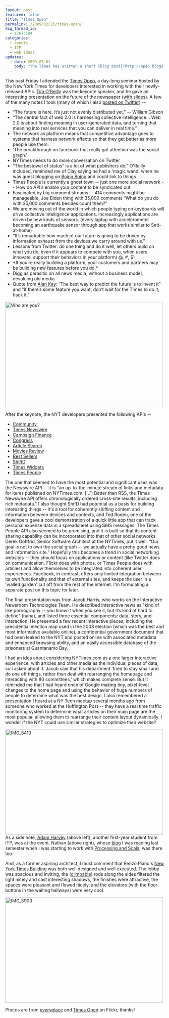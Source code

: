 ```yaml
---
layout: post
featured: false
title: "Times Open"
permalink: /2009/02/25/times-open/
dsq_thread_id:
  - 17673194
categories:
  - events
  - ITP
  - web ideas
updates:
  - date: 2009-03-01
    body: "The Times has written a short [blog post](http://open.blogs.nytimes.com/2009/02/26/open-doors-open-minds/) about the event."
---
```

This past Friday I attended the [Times Open][1], a day-long seminar hosted by the New York Times for developers interested in working with their newly-released APIs. [Tim O'Reilly][2] was the keynote speaker, and he gave an interesting presentation on the future of the newspaper ([with slides][3]). A few of the many notes I took (many of which I also [posted on Twitter][4]) --

 * “The future is here. It’s just not evenly distributed yet.” -- William Gibson
 * “The central fact of web 2.0 is harnessing collective intelligence... Web 2.0 is about finding meaning in user-generated data, and turning that meaning into real services that you can deliver in real time.”
 * The network as platform means that competitive advantage goes to systems that harness network effects so that they get better as more people use them. 
 * 'The breakthrough on facebook that really got attention was the social graph.'
 * NYTimes needs to do more conversation on Twitter
 * “The bestowal of status” is a lot of what publishers do," O'Reilly included, reminded me of Clay saying he had a 'magic wand' when he was guest blogging on [Boing Boing][5] and could link to things
 * Times People is currently a ghost town -- just one more social network -- How do API’s enable your content to be syndicated out
 * Fascinated by big comment streams -- 414 comments might be manageable, Joe Biden thing with 35,000 comments “What do you do with 35,000 comments besides count them?”
 * We are moving out of the world in which people typing on keyboards will drive collective intelligence applications. Increasingly applications are driven by new kinds of sensors. (every laptop with accelerometer becoming an earthquake sensor through app that works similar to Seti-at-home)
 * “It’s remarkable how much of our future is going to be driven by information exhaust from the devices we carry around with us.”
 * Lessons from Twitter: do one thing and do it well, let others build on what you do, even if it appears to compete with you, when users innovate, support their behaviors in your platform( @, #, $)
 * \*If you’re really building a platform, your customers and partners may be building new features before you do.\*
 * Digg as parasitic on all news media, without a business model, devaluing old media
 * Quote from [Alan Kay][6]: “The best way to predict the future is to invent it” and "if there’s some feature you want, don’t wait for the Times to do it; hack it.”

[<img src="http://farm4.static.flickr.com/3448/3295532058_bd09688182.jpg" width="500" height="333" alt="Who are you?" />][7]

After the keynote, the NYT developers presented the following APIs --

 * [Community][8]
 * [Times Newswire][9]
 * [Campaign Finance][10]
 * [Congress][11]
 * [Article Search][12]
 * [Movies Review][13]
 * [Best Sellers][14]
 * [ShiftD][15]
 * [Times Widgets][16]
 * [Times People][17]

The one that seemed to have the most potential and significant uses was the Newswire API -- it is "an up-to-the-minute stream of links and metadata for items published on NYTimes.com. [...'] Better than RSS, the Times Newswire API offers chronologically ordered cross-site results, including rich metadata." I also thought ShifD had potential as a basis for building interesting things -- it's a tool for coherently shifting content and information between devices and contexts, and Ted Roden, one of the developers gave a cool demonstration of a quick little app that can track personal expense data in a spreadsheet using SMS messages. The Times People API also seemed to be promising, and it is built so that its content-sharing capability can be incorporated into that of other social networks. Derek Gottfrid, Senior Software Architect at the NYTimes, put it well: “Our goal is not to own the social graph -- we actually have a pretty good news and information site.” Hopefully this becomes a trend in social networking websites -- they should focus on applications or content (like Twitter does on communication, Flickr does with photos, or Times People does with articles) and allow themselves to be integrated into coherent user experiences. Facebook, in contrast, offers only limited integration between its own functionality and that of external sites, and keeps the user in a 'walled garden' cut off from the rest of the internet. I'm formulating a separate post on this topic for later.

The final presentation was from Jacob Harris, who works on the Interactive Newsroom Technologies Team. He described interactive news as "kind of like pornography -- you know it when you see it, but it’s kind of hard to define" (haha), and listed three essential components: data, story, and interaction. He presented a few recent interactive pieces, including the presidential election map used in the 2008 election (which was the best and most informative available online), a confidential government document that had been leaked to the NYT and posted online with associated metadata and enhanced browsing ability, and an easily accessible database of the prisoners at Guantanamo Bay.

I had an idea about considering NYTimes.com as a one larger interactive experience, with articles and other media as the individual pieces of data, so I asked about it. Jacob said that his department 'tried to stay small and do one off things, rather than deal with rearranging the homepage and interacting with 80 committees,' which makes complete sense. But it reminded me that I had heard once of Google making tiny, pixel-level changes to the home page and using the behavior of huge numbers of people to determine what was the best design. I also remembered a presentation I heard at a NY Tech meetup several months ago from someone who worked at the Huffington Post -- they have a real time traffic monitoring system to determine what articles on their main page are the most popular, allowing them to rearrange their content layout dynamically. I wonder if the NYT could use similar strategies to optimize their website?

[<img src="http://farm4.static.flickr.com/3629/3298303443_20f6842588.jpg" width="500" height="333" alt="IMG_5410" />][18]  
As a side note, [Adam Harvey][19] (above left), another first-year student from ITP, was at the event. Nathan (above right), whose [blog][20] I was reading last semester when I was starting to work with [Processing and Scala][21], was there too.

And, as a former aspiring architect, I must comment that Renzo Piano's [New York Times Building][22] was both well designed and well executed. The lobby was spacious and inviting, the ([climbable][23]) rods along the sides filtered the light nicely and cast interesting shadows, the finishes were attractive, the spaces were pleasant and flowed nicely, and the elevators (with the floor buttons in the waiting hallways) were very cool.

[<img src="http://farm4.static.flickr.com/3645/3298382975_55f4836185.jpg" width="500" height="333" alt="IMG_5903" />][24]

Photos are from [everyplace][25] and [Times Open][26]</a> on Flickr, thanks!
 
 [1]: http://www.nytimes.com/timesopen/
 [2]: http://en.wikipedia.org/wiki/Tim_oreilly
 [3]: http://www.centernetworks.com/tim-oreilly-future-newspaper
 [4]: http://search.twitter.com/search?tag=timesopen&from=lehrblogger
 [5]: http://www.boingboing.net/
 [6]: http://en.wikipedia.org/wiki/Alan_Kay
 [7]: http://www.flickr.com/photos/everyplace/3295532058/ "Who are you? by everyplace, on Flickr"
 [8]: http://open.blogs.nytimes.com/2008/10/30/announcing-the-new-york-times-community-api/
 [9]: http://open.blogs.nytimes.com/2009/02/25/announcing-the-times-newswire-api/
 [10]: http://open.blogs.nytimes.com/2008/10/14/announcing-the-new-york-times-campaign-finance-api/
 [11]: http://open.blogs.nytimes.com/2009/01/08/introducing-the-congress-api/
 [12]: http://open.blogs.nytimes.com/2009/02/04/announcing-the-article-search-api/
 [13]: http://open.blogs.nytimes.com/2008/10/28/announcing-the-movie-reviews-api/
 [14]: http://open.blogs.nytimes.com/2009/01/27/announcing-the-best-sellers-api/
 [15]: http://shifd.com/developers
 [16]: http://www.nytimes.com/services/timeswidgets/
 [17]: http://open.blogs.nytimes.com/2009/02/17/announcing-the-timespeople-api/
 [18]: http://www.flickr.com/photos/timesopen/3298303443/ "IMG_5410 by Times Open, on Flickr"
 [19]: http://www.ahprojects.com/
 [20]: http://technically.us/code/
 [21]: http://technically.us/code/x/runaway-processing/
 [22]: http://en.wikipedia.org/wiki/New_York_Times_Building
 [23]: http://cityroom.blogs.nytimes.com/2008/07/09/third-man-climbs-times-building/?scp=3&sq=climb%20new%20york%20times%20building%27&st=cse
 [24]: http://www.flickr.com/photos/timesopen/3298382975/ "IMG_5903 by Times Open, on Flickr"
 [25]: http://flickr.com/photos/everyplace/
 [26]: http://flickr.com/photos/timesopen/
